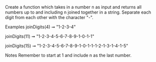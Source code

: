 Create a function which takes in a number n as input and returns all numbers up to and including n joined together in a string. Separate each digit from each other with the character "-".

Examples
joinDigits(4) ➞ "1-2-3-4"

joinDigits(11) ➞ "1-2-3-4-5-6-7-8-9-1-0-1-1"

joinDigits(15) ➞ "1-2-3-4-5-6-7-8-9-1-0-1-1-1-2-1-3-1-4-1-5"

Notes
Remember to start at 1 and include n as the last number.